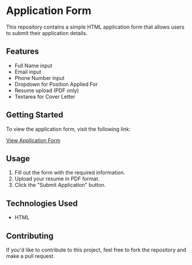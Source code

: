 # Application Form

This repository contains a simple HTML application form that allows users to submit their application details.

## Features

- Full Name input
- Email input
- Phone Number input
- Dropdown for Position Applied For
- Resume upload (PDF only)
- Textarea for Cover Letter

## Getting Started

To view the application form, visit the following link:

[View Application Form](https://pitamber007.github.io/application-form/index.html)

## Usage

1. Fill out the form with the required information.
2. Upload your resume in PDF format.
3. Click the "Submit Application" button.

## Technologies Used

- HTML

## Contributing

If you'd like to contribute to this project, feel free to fork the repository and make a pull request.

